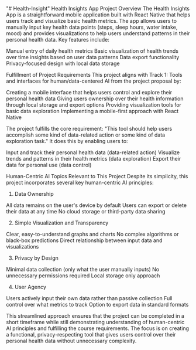 "# Health-Insight" 
Health Insights App
Project Overview
The  Health Insights App is a straightforward mobile application built with React Native that helps users track and visualize basic health metrics. The app allows users to manually input key health data points (steps, sleep hours, water intake, mood) and provides  visualizations to help users understand patterns in their personal health data.
Key features include:

Manual entry of daily health metrics
Basic visualization of health trends over time
 insights based on user data patterns
Data export functionality
Privacy-focused design with local data storage

Fulfillment of Project Requirements
This project aligns with Track 1: Tools and interfaces for human/data-centered AI from the project proposal by:

Creating a mobile interface that helps users control and explore their personal health data
Giving users ownership over their health information through local storage and export options
Providing  visualization tools for basic data exploration
Implementing a mobile-first approach with React Native

The project fulfills the core requirement: "This tool should help users accomplish some kind of data-related action or some kind of data exploration task." It does this by enabling users to:

Input and track their personal health data (data-related action)
Visualize trends and patterns in their health metrics (data exploration)
Export their data for personal use (data control)

Human-Centric AI Topics Relevant to This Project
Despite its simplicity, this project incorporates several key human-centric AI principles:
1. Data Ownership

All data remains on the user's device by default
Users can export or delete their data at any time
No cloud storage or third-party data sharing

2. Simple Visualization and Transparency

Clear, easy-to-understand graphs and charts
No complex algorithms or black-box predictions
Direct relationship between input data and visualizations

3. Privacy by Design

Minimal data collection (only what the user manually inputs)
No unnecessary permissions required
Local storage only approach

4. User Agency

Users actively input their own data rather than passive collection
Full control over what metrics to track
Option to export data in standard formats

This streamlined approach ensures that the project can be completed in a short timeframe while still demonstrating understanding of human-centric AI principles and fulfilling the course requirements. The focus is on creating a functional, privacy-respecting tool that gives users control over their personal health data without unnecessary complexity.